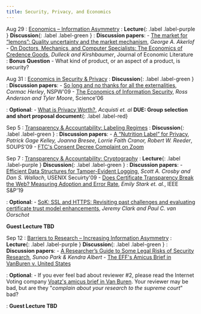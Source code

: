 ```yaml
---
title: Security, Privacy, and Economics
---
```

Aug 29
: [Economics – Information Asymmetry](#)
  : **Lecture**{: .label .label-purple } **Discussion**{: .label .label-green }
: **Discussion papers**:
    -  [The market for “lemons”: Quality uncertainty and the market mechanism](https://econweb.ucsd.edu/~atimmerm/174/akerlof.pdf ), _George A. Akerlof_
    -  [On Doctors, Mechanics, and Computer Specialists: The Economics of Credence Goods](https://pubs.aeaweb.org/doi/pdfplus/10.1257/002205106776162717), _Dulleck and Kirshbaumer_, Journal of Economic Literature
: **Bonus Question**
    - What kind of product, or an aspect of a product, is security?

Aug 31
: [Economics in Security & Privacy](#)
  : **Discussion**{: .label .label-green }
: **Discussion papers**:
    -  [So long and no thanks for all the externalities](https://www.microsoft.com/en-us/research/wp-content/uploads/2016/02/SoLongAndNoThanks.pdf), _Cormac Herley_, NSPW'09
    -  [The Economics of Information Security](https://www.cl.cam.ac.uk/~rja14/Papers/sciecon2.pdf), _Ross Anderson and Tyler Moore_, Science'06

: **Optional**:
    - [What is Privacy Worth?](https://www.journals.uchicago.edu/doi/abs/10.1086/671754), _Acquisti et. al_
 **DUE: Group selection and short proposal document**{: .label .label-red}


Sep 5
: [Transparency & Accountability: Labeling Regimes](#)
  : **Discussion**{: .label .label-green }
: **Discussion papers**:
    -  [A “Nutrition Label” for Privacy](http://cups.cs.cmu.edu/soups/2009/proceedings/a4-kelley.pdf), _Patrick Gage Kelley, Joanna Bresee, Lorrie Faith Cranor, Robert W. Reeder_, SOUPS'09
    -  [FTC's Consent Decree Complaint on Zoom](https://www.ftc.gov/system/files/documents/cases/1923167zoomcomplaint_0.pdf) 

Sep 7
: [Transparency & Accountability: Cryptography](#)
  : **Lecture**{: .label .label-purple } **Discussion**{: .label .label-green }
: **Discussion papers**:
    -  [Efficient Data Structures for Tamper-Evident Logging](https://static.usenix.org/event/sec09/tech/full_papers/crosby.pdf), _Scott A. Crosby and Dan S. Wallach_, USENIX Secuirty'09
    -  [Does Certificate Transparency Break the Web?
Measuring Adoption and Error Rate](https://ieeexplore.ieee.org/document/8835212), _Emily Stark et. al._, IEEE S&P'19

: **Optional**:
    - [SoK: SSL and HTTPS:
Revisiting past challenges and evaluating certificate trust model enhancements](https://www.ieee-security.org/TC/SP2013/papers/4977a511.pdf), _Jeremy Clark and Paul C. van Oorschot_

   **Guest Lecture TBD**


Sep 12
: [Barriers to Research – Increasing Information Asymmetry](#)
  : **Lecture**{: .label .label-purple } **Discussion**{: .label .label-green }
: **Discussion papers**:
    -  [A Researcher’s Guide to Some Legal Risks of Security Research](https://perma.cc/C88T-HY66?type=standard), _Sunoo Park & Kendra Albert_
    -  [The EFF's Amicus Brief in VanBuren v. United States](https://www.eff.org/files/2020/07/08/19-783_eff_security_researchers_amici_brief_.pdf) 

: **Optional**:
    - If you ever feel bad about reviewer #2, please read the Internet Voting company [Voatz's amicus brief in Van Buren](https://www.supremecourt.gov/DocketPDF/19/19-783/153062/20200903122434600_Voatz%20Amicus%20Brief.pdf). Your reviewer may be bad, but are they "_complain about your research to the supreme court_" bad?

: **Guest Lecture TBD**
